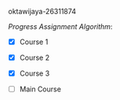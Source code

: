 oktawijaya-26311874

_Progress Assignment Algorithm_:
- [X] Course 1
- [X] Course 2
- [X] Course 3
- [ ] Main Course

